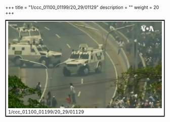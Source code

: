 +++
title = "1/ccc_01100_01199/20_29/01129"
description = ""
weight = 20
+++

<table style="border:2px solid black;max-width:800px;max-height:800px;" 
><tr><td>
<img class="center-fit-jpg"
src="/jpg_/aaa_20190430_NxaOmWaI8sI_01128.jpg">
1/ccc_01100_01199/20_29/01129
</img></td></tr></table>
